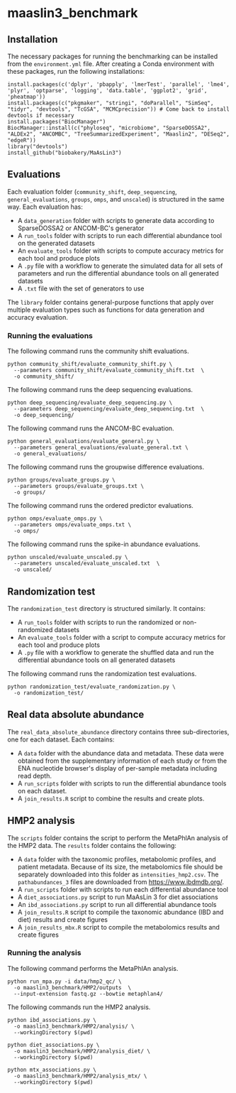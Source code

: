 # maaslin3_benchmark

## Installation

The necessary packages for running the benchmarking can be installed from the `environment.yml` file. After creating a Conda environment with these packages, run the following installations:

```
install.packages(c('dplyr', 'pbapply', 'lmerTest', 'parallel', 'lme4', 'plyr', 'optparse', 'logging', 'data.table', 'ggplot2', 'grid', 'pheatmap'))
install.packages(c("pkgmaker", "stringi", "doParallel", "SimSeq", "tidyr", "devtools", "TcGSA", "MCMCprecision")) # Come back to install devtools if necessary
install.packages("BiocManager")
BiocManager::install(c("phyloseq", "microbiome", "SparseDOSSA2", "ALDEx2", "ANCOMBC", "TreeSummarizedExperiment", "Maaslin2", "DESeq2", "edgeR"))
library("devtools")
install_github("biobakery/MaAsLin3")
```

## Evaluations

Each evaluation folder (`community_shift`, `deep_sequencing`, `general_evaluations`, `groups`, `omps`, and `unscaled`) is structured in the same way. Each evaluation has:
- A `data_generation` folder with scripts to generate data according to SparseDOSSA2 or ANCOM-BC's generator
- A `run_tools` folder with scripts to run each differential abundance tool on the generated datasets
- An `evaluate_tools` folder with scripts to compute accuracy metrics for each tool and produce plots
- A `.py` file with a workflow to generate the simulated data for all sets of parameters and run the differential abundance tools on all generated datasets
- A `.txt` file with the set of generators to use

The `library` folder contains general-purpose functions that apply over multiple evaluation types such as functions for data generation and accuracy evaluation.

### Running the evaluations

The following command runs the community shift evaluations.
```
python community_shift/evaluate_community_shift.py \
  --parameters community_shift/evaluate_community_shift.txt  \
  -o community_shift/
```

The following command runs the deep sequencing evaluations.
```
python deep_sequencing/evaluate_deep_sequencing.py \
  --parameters deep_sequencing/evaluate_deep_sequencing.txt  \
  -o deep_sequencing/
```

The following command runs the ANCOM-BC evaluation.
```
python general_evaluations/evaluate_general.py \
  --parameters general_evaluations/evaluate_general.txt \
  -o general_evaluations/
```

The following command runs the groupwise difference evaluations.
```
python groups/evaluate_groups.py \
  --parameters groups/evaluate_groups.txt \
  -o groups/
```

The following command runs the ordered predictor evaluations.
```
python omps/evaluate_omps.py \
  --parameters omps/evaluate_omps.txt \
  -o omps/
```

The following command runs the spike-in abundance evaluations.
```
python unscaled/evaluate_unscaled.py \
  --parameters unscaled/evaluate_unscaled.txt  \
  -o unscaled/
```

## Randomization test

The `randomization_test` directory is structured similarly. It contains:
- A `run_tools` folder with scripts to run the randomized or non-randomized datasets
- An `evaluate_tools` folder with a script to compute accuracy metrics for each tool and produce plots
- A `.py` file with a workflow to generate the shuffled data and run the differential abundance tools on all generated datasets

The following command runs the randomization test evaluations.
```
python randomization_test/evaluate_randomization.py \
  -o randomization_test/
```

## Real data absolute abundance

The `real_data_absolute_abundance` directory contains three sub-directories, one for each dataset. Each contains:
- A `data` folder with the abundance data and metadata. These data were obtained from the supplementary information of each study or from the ENA nucleotide browser's display of per-sample metadata including read depth.
- A `run_scripts` folder with scripts to run the differential abundance tools on each dataset.
- A `join_results.R` script to combine the results and create plots.

## HMP2 analysis

The `scripts` folder contains the script to perform the MetaPhlAn analysis of the HMP2 data. The `results` folder contains the following:
- A `data` folder with the taxonomic profiles, metabolomic profiles, and patient metadata. Because of its size, the metabolomics file should be separately downloaded into this folder as `intensities_hmp2.csv`. The `pathabundances_3` files are downloaded from https://www.ibdmdb.org/.
- A `run_scripts` folder with scripts to run each differential abundance tool
- A `diet_associations.py` script to run MaAsLin 3 for diet associations
- An `ibd_associations.py` script to run all differential abundance tools
- A `join_results.R` script to compile the taxonomic abundance (IBD and diet) results and create figures
- A `join_results_mbx.R` script to compile the metabolomics results and create figures

### Running the analysis

The following command performs the MetaPhlAn analysis.
```
python run_mpa.py -i data/hmp2_qc/ \
  -o maaslin3_benchmark/HMP2/outputs  \
  --input-extension fastq.gz --bowtie metaphlan4/
```

The following commands run the HMP2 analysis.
```
python ibd_associations.py \
  -o maaslin3_benchmark/HMP2/analysis/ \
  --workingDirectory $(pwd)

python diet_associations.py \
  -o maaslin3_benchmark/HMP2/analysis_diet/ \
  --workingDirectory $(pwd)
  
python mtx_associations.py \
  -o maaslin3_benchmark/HMP2/analysis_mtx/ \
  --workingDirectory $(pwd)
```
